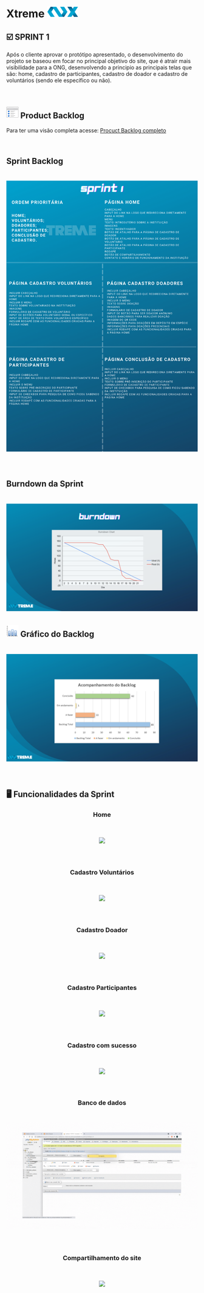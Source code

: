 
# Xtreme ![Equipe Xtreme](../sprint1/equipe_xtreme_pequeno.png)

## :ballot_box_with_check: SPRINT 1

Após o cliente aprovar o protótipo apresentado, o desenvolvimento do projeto se baseou em focar no principal objetivo do site, que é atrair mais visibilidade para a ONG, desenvolvendo a principio as principais telas que são: home, cadastro de participantes, cadastro de doador e cadastro de voluntários (sendo ele específico ou não).

<br>

## <img src = "../sprint1/back_log.png"/> Product Backlog

Para ter uma visão completa acesse: [Procuct Backlog completo](../sprint1/ProductBacklog.pdf)

<br>

## Sprint Backlog 

<h1 align="center"> <img src = "../sprint1/sprint_bl_sprint1.png"/></h1>
<br>

## Burndown da Sprint

<h1 align="center"> <img src = "../sprint1/burndown.png"/></h1>

## <img src = "../sprint1/grafico.png"/> Gráfico do Backlog

<h1 align="center"> <img src = "../sprint1/grafico_backlog.png"/></h1>

<br>

## :desktop_computer: Funcionalidades da Sprint

<h3 align="center">Home</h3>

<h1 align="center"> <img src = "../sprint1/home.gif"/></h1>

<br>

<h3 align="center">Cadastro Voluntários</h3>

<h1 align="center"> <img src = "../sprint1/voluntarios.gif"/></h1>

<br>

<h3 align="center">Cadastro Doador</h3>

<h1 align="center"> <img src = "../sprint1/doadores.gif"/></h1>

<br>

<h3 align="center">Cadastro Participantes</h3>

<h1 align="center"> <img src = "../sprint1/participantes.gif"/></h1>

<br>

<h3 align="center">Cadastro com sucesso</h3>

<h1 align="center"> <img src = "../sprint1/cadastro_sucesso.gif"/></h1>

<br>

<h3 align="center">Banco de dados</h3>

<h1 align="center"> <img src = "../sprint1/banco_de_dados.gif"/></h1>

<br>

<h3 align="center">Compartilhamento do site</h3>

<h1 align="center"> <img src = "../sprint1/funcionalidade_compartilhamento.gif"/></h1>

<br>